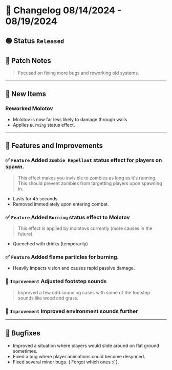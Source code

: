 # :bookmark_tabs:  Changelog 08/14/2024 - 08/19/2024

## :green_circle: Status `Released`

## :speech_balloon: Patch Notes
> Focused on fixing more bugs and reworking old systems.

________

## :gun: New Items

### Reworked Molotov
- Molotov is now far less likely to damage through walls
- Applies `Burning` status effect.

________

## :loudspeaker: Features and Improvements

### :white_check_mark: `Feature` Added `Zombie Repellant` status effect for players on spawn.
> This effect makes you invisible to zombies as long as it's running. This should prevent zombies from targetting players
> upon spawning in.
- Lasts for 45 seconds.
- Removed immediately upon entering combat.

### :white_check_mark: `Feature` Added `Burning` status effect to Molotov
> This effect is applied by molotovs currently (more causes in the future)
- Quenched with drinks (temporarily)

### :white_check_mark: `Feature` Added flame particles for burning.
- Heavily impacts vision and causes rapid passive damage.

### :arrow_up_small: `Improvement` Adjusted footstep sounds
> Improved a few odd sounding cases with some of the footstep sounds like wood and grass.

### :arrow_up_small: `Improvement` Improved environment sounds further

________

## :bug: Bugfixes
- Improved a situation where players would slide around on flat ground sometimes.
- Fixed a bug where player animations could become desynced.
- Fixed several minor bugs. ( Forgot which ones :( ).
